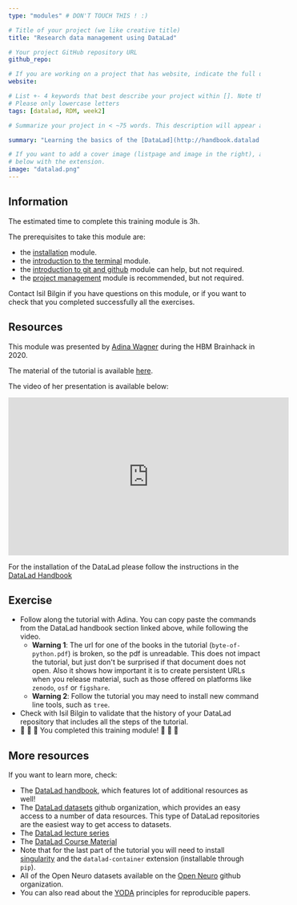 ```yaml
---
type: "modules" # DON'T TOUCH THIS ! :)

# Title of your project (we like creative title)
title: "Research data management using DataLad"

# Your project GitHub repository URL
github_repo:

# If you are working on a project that has website, indicate the full url including "https://" below or leave it empty.
website:

# List +- 4 keywords that best describe your project within []. Note that the project summary also involves a number of key words. Those are listed on top of the [github repository](https://github.com/PSY6983-2021/project_template), click `manage topics`.
# Please only lowercase letters
tags: [datalad, RDM, week2]

# Summarize your project in < ~75 words. This description will appear at the top of your page and on the list page with other projects..

summary: "Learning the basics of the [DataLad](http://handbook.datalad.org) version control system for research data. DataLad is a community project built on top of git and [git-annex](https://git-annex.branchable.com/) and a critical tool for reproducible cognitive neuroscience."

# If you want to add a cover image (listpage and image in the right), add it to your directory and indicate the name
# below with the extension.
image: "datalad.png"
---
```

<!-- This is an html comment and this won't appear in the rendered page. You are now editing the "content" area, the core of your description. Everything that you can do in markdown is allowed below. We added a couple of comments to guide your through documenting your progress. -->

## Information

The estimated time to complete this training module is 3h.

The prerequisites to take this module are:
 * the [installation](/modules/installation) module.
 * the [introduction to the terminal](/modules/introduction_to_terminal) module.
 * the [introduction to git and github](/modules/git_github) module can help, but not required.
 * the [project management](/modules/project_management) module is recommended, but not required.

Contact Isil Bilgin if you have questions on this module, or if you want to check that you completed successfully all the exercises.

## Resources
This module was presented by [Adina Wagner](https://twitter.com/AdinaKrik) during the HBM Brainhack in 2020.

The material of the tutorial is available [here](http://handbook.datalad.org/en/latest/code_from_chapters/OHBM.html).

The video of her presentation is available below:
<iframe width="560" height="315" src="https://www.youtube.com/embed/QsAqnP7TwyY" title="YouTube video player" frameborder="0" allow="accelerometer; autoplay; clipboard-write; encrypted-media; gyroscope; picture-in-picture" allowfullscreen></iframe>

For the installation of the DataLad please follow the instructions in the [DataLad Handbook](http://handbook.datalad.org/en/latest/intro/installation.html)

## Exercise
 * Follow along the tutorial with Adina. You can copy paste the commands from the DataLad handbook section linked above, while following the video.
   * **Warning 1**: The url for one of the books in the tutorial (`byte-of-python.pdf`) is broken, so the pdf is unreadable. This does not impact the tutorial, but just don't be surprised if that document does not open. Also it shows how important it is to create persistent URLs when you release material, such as those offered on platforms like `zenodo`, `osf` or `figshare`.
   * **Warning 2**: Follow the tutorial you may need to install new command line tools, such as `tree`.
 * Check with Isil Bilgin to validate that the history of your DataLad repository that includes all the steps of the tutorial.
 * :tada: :tada: :tada: You completed this training module! :tada: :tada: :tada:

## More resources

If you want to learn more, check:
 * The [DataLad handbook](http://handbook.datalad.org), which features lot of additional resources as well!
 * The [DataLad datasets](https://github.com/datalad-datasets) github organization, which provides an easy access to a number of data resources. This type of DataLad repositories are the easiest way to get access to datasets.
 * The [DataLad lecture series](https://www.youtube.com/playlist?list=PLEQHbPfpVqU5RSPiyFuPdDlSUEd-XoPV-)
 * The [DataLad Course Material](https://github.com/datalad-handbook/datalad-course)
 * Note that for the last part of the tutorial you will need to install [singularity](https://sylabs.io/singularity/) and the `datalad-container` extension (installable through `pip`).
 * All of the Open Neuro datasets available on the [Open Neuro](https://github.com/OpenNeuroDatasets) github organization.
 * You can also read about the [YODA](https://handbook.datalad.org/en/latest/basics/101-127-yoda.html) principles for reproducible papers.
